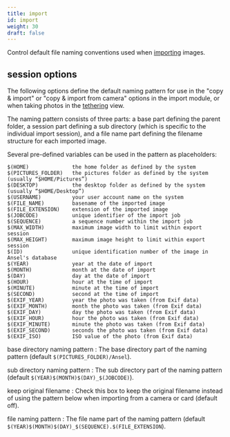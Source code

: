 ```yaml
---
title: import
id: import
weight: 30
draft: false
---
```


Control default file naming conventions used when [importing](../module-reference/utility-modules/lighttable/import.md) images.

## session options

The following options define the default naming pattern for use in the "copy & import" or "copy & import from camera" options in the import module, or when taking photos in the [tethering](../tethering/_index.md) view.

The naming pattern consists of three parts: a base part defining the parent folder, a session part defining a sub directory (which is specific to the individual import session), and a file name part defining the filename structure for each imported image.

Several pre-defined variables can be used in the pattern as placeholders:

```
$(HOME)              the home folder as defined by the system
$(PICTURES_FOLDER)   the pictures folder as defined by the system (usually “$HOME/Pictures”)
$(DESKTOP)           the desktop folder as defined by the system (usually “$HOME/Desktop”)
$(USERNAME)          your user account name on the system
$(FILE_NAME)         basename of the imported image
$(FILE_EXTENSION)    extension of the imported image
$(JOBCODE)           unique identifier of the import job
$(SEQUENCE)          a sequence number within the import job
$(MAX_WIDTH)         maximum image width to limit within export session
$(MAX_HEIGHT)        maximum image height to limit within export session
$(ID)                unique identification number of the image in Ansel's database
$(YEAR)              year at the date of import
$(MONTH)             month at the date of import
$(DAY)               day at the date of import
$(HOUR)              hour at the time of import
$(MINUTE)            minute at the time of import
$(SECOND)            second at the time of import
$(EXIF_YEAR)         year the photo was taken (from Exif data)
$(EXIF_MONTH)        month the photo was taken (from Exif data)
$(EXIF_DAY)          day the photo was taken (from Exif data)
$(EXIF_HOUR)         hour the photo was taken (from Exif data)
$(EXIF_MINUTE)       minute the photo was taken (from Exif data)
$(EXIF_SECOND)       seconds the photo was taken (from Exif data)
$(EXIF_ISO)          ISO value of the photo (from Exif data)
```

base directory naming pattern
: The base directory part of the naming pattern (default `$(PICTURES_FOLDER)/Ansel`).

sub directory naming pattern
: The sub directory part of the naming pattern (default `$(YEAR)$(MONTH)$(DAY)_$(JOBCODE)`).

keep original filename
: Check this box to keep the original filename instead of using the pattern below when importing from a camera or card (default off).

file naming pattern
: The file name part of the naming pattern (default `$(YEAR)$(MONTH)$(DAY)_$(SEQUENCE).$(FILE_EXTENSION`).
